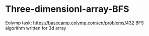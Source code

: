 # Three-dimensionl-array-BFS
Eolymp task: https://basecamp.eolymp.com/en/problems/432
BFS algorithm written for 3d array
